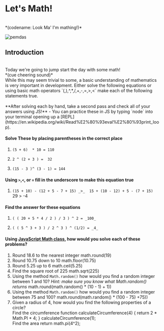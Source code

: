 # Let's Math!
<br>
*(codename: Look Ma' I'm mathing!)*

![pemdas](http://www.coolmath.com/sites/cmat/files/images/order-of-operations-05-06.gif#pemdas)

## Introduction
<br>
Today we're going to jump start the day with some math!<br> *(cue cheering sound)* <br> While this may seem trivial to some, a basic understanding of mathematics is very important in development. Either solve the following equations or using basic math operators `(,),^,*,/,+,-,=,>,<` make each of the following statements true.<br><br> **After solving each by hand, take a second pass and check all of your answers using JS!**
- You can practice these in JS by typing `node` into your terminal opening up a [REPL](https://en.wikipedia.org/wiki/Read%E2%80%93eval%E2%80%93print_loop).

#### Solve These by placing parentheses in the correct place
1.  `(5 + 6)  * 10 = 110`

1. `2 ^ (2 + 3 ) =  32`

1. `(15 - 3 )^ (3 - 1) = 144`

#### Using `>`,`<`, or `=` fill in the underscore to make this equation true
1. `(15 + 10) - (12 + 5 - 7 + 15) _>_  15 + (10 - 12) + 5 - (7 + 15) `
29 > -4
#### Find the answer for these equations
1. `( ( 20 + 5 * 4 / 2 ) / 3 ) ^ 2 = _100_ `

1. `( ( 5 ^ 3 + 3 ) / 2 ^ 3 ) ^ (1/2) = _4_ `

#### Using [JavaScript Math class](https://developer.mozilla.org/en-US/docs/Web/JavaScript/Reference/Global_Objects/Math), how would you solve each of these problems?

1. Round 18.6 to the nearest integer
math.round(19)
1. Round 10.75 down to 10
math.floor(10.75)
1. Round 5.25 up to 6
math.ceil(5.25)
1. Find the square root of 225
math.sqrt(225)
1. Using the method `Math.random()` how would you find a random integer between 1 and 10? *Hint: make sure you know what Math.random() returns*
math.round(math.random() * (10 - 1) + 1))
1. Using the method `Math.random()` how would you find a random integer between 75 and 100?
math.round(math.random() * (100 - 75) +75))
1. Given a radius of 4, how would you find the following properties of a circle?
<br> Find the circumference
function calculateCircumference(4) {
  return 2 * Math.PI * 4;
}
calculateCircumference(1);
<br> Find the area
return math.pi(4^2);

